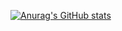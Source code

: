 [![Anurag's GitHub stats](https://github-readme-stats.vercel.app/api?username=dangphuc2470)](https://github.com/anuraghazra/github-readme-stats)
